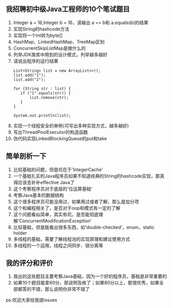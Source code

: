 ## 我招聘初中级Java工程师的10个笔试题目

1. Integer a = 16,Integer b = 16，请输出 a == b和 a.equals(b)的结果
2. 实现String的hashcode方法
3. 实现将一个int转为byte[]
4. HashMap、LinkedHashMap、TreeMap区别
5. ConcurrentSkipListMap是做什么的
6. 列举JDK类库中用到的设计模式，列举越多越好
7. 请说出程序的运行结果
    ```
    List<String> list = new ArrayList<>();
    list.add("1");
    list.add("2");
   
    for (String str : list) {
       if ("1".equals(str)) {
           list.remove(str);
       }
    }
   
    System.out.println(list);
    ```
8. 实现一个线程安全的单例(可写出多种实现方式，越多越好)
9. 写出ThreadPoolExecutor的构造函数
10. 伪代码实现LinkedBlockingQueue的put和take

## 简单剖析一下
1. 比较基础的问题，但是坑在于'IntegerCache'
2. 一个基础扎实的Java程序员如果不知道经典的String的hashcode实现，那真得应该去补补effective Java了
3. 这个考察程序员对于底层的'位运算基础'
4. 考察Java基本的数据结构
5. 这个很多程序员可能没用过，如果用过或者了解，那么是加分项
6. 这个和编程相关了，是否对于oop和模式有一定的了解
7. 这个问题看似简单，其实有坑，是否能彻底理解‘ConcurrentModificationException’
8. 比较基础，但是能看出很多东西，如‘double-checked’，enum，static holder
9. 多线程的基础，需要了解线程池的实现原理和建议使用方式
10. 多线程的一个运用，线程之间同步、锁分离等

## 我的评分和评价
1. 我出的这些题目主要考察Java基础，因为一个好的程序员，基础是非常重要的
2. 如果10个题目能拿60分，那说明及格了；如果80分以上，那很优秀，如果全部都答的不错，那么说明你非常不错了

ps:欢迎大家给我提issues